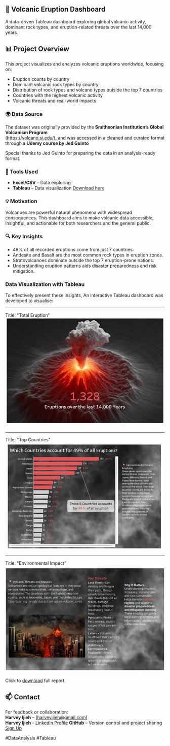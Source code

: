 ## 🌋 Volcanic Eruption Dashboard

A data-driven Tableau dashboard exploring global volcanic activity, dominant rock types, and eruption-related threats over the last 14,000 years.

## 📊 Project Overview

This project visualizes and analyzes volcanic eruptions worldwide, focusing on:
- Eruption counts by country
- Dominant volcanic rock types by country
- Distribution of rock types and volcano types outside the top 7 countries
- Countries with the highest volcanic activity
- Volcanic threats and real-world impacts

### 🌍 Data Source

The dataset was originally provided by the **Smithsonian Institution’s Global Volcanism Program**  
(https://volcano.si.edu/), and was accessed in a cleaned and curated format through a **Udemy course by Jed Guinto**

Special thanks to Jed Guinto for preparing the data in an analysis-ready format.

### 📌 Tools Used
- **Excel/CSV** – Data exploring 
- **Tableau** – Data visualization [Download here](https://www.tableau.com/products/public/download)

### 💡 Motivation

Volcanoes are powerful natural phenomena with widespread consequences. This dashboard aims to make volcanic data accessible, insightful, and actionable for both researchers and the general public.

### 🔍 Key Insights

- 49% of all recorded eruptions come from just 7 countries.
- Andesite and Basalt are the most common rock types in eruption zones.
- Stratovolcanoes dominate outside the top 7 eruption-prone nations.
- Understanding eruption patterns aids disaster preparedness and risk mitigation.

### Data Visualization with Tableau
To effectively present these insights, An interactive Tableau dashboard was developed to visualise:

---

Title: "Total Eruption"
![Total Eruption](https://github.com/Harveyijieh/Volcano-Insights-Tableau/blob/main/Eruption%20Total.png)

---
Title: "Top Countries"
![Top Countries](https://github.com/Harveyijieh/Volcano-Insights-Tableau/blob/main/Countries%20overview.png)

---
Title: "Environmental Impact"
![The Impacts](https://github.com/Harveyijieh/Volcano-Insights-Tableau/blob/main/Environmental%20Impact%20and%20concerns.png)


Click to [download](https://github.com/Harveyijieh/Volcano-Insights-Tableau/blob/main/Volcanic%20Eruption%20Dashboard%20Story.twbx) full report. 

## 📫 Contact

For feedback or collaboration:  
**Harvey Ijieh** – [harveyijieh@gmail.com]  
**Harvey Ijieh** - [LinkedIn Profile](https://www.linkedin.com/in/harvey-ijieh-119091147/)
**GitHub** – Version control and project sharing  [Sign Up](https://github.com/)

#DataAnalysis #Tableau
